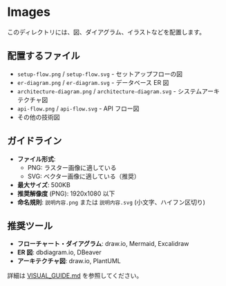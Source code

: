 # Images

このディレクトリには、図、ダイアグラム、イラストなどを配置します。

## 配置するファイル

- `setup-flow.png` / `setup-flow.svg` - セットアップフローの図
- `er-diagram.png` / `er-diagram.svg` - データベース ER 図
- `architecture-diagram.png` / `architecture-diagram.svg` - システムアーキテクチャ図
- `api-flow.png` / `api-flow.svg` - API フロー図
- その他の技術図

## ガイドライン

- **ファイル形式**: 
  - PNG: ラスター画像に適している
  - SVG: ベクター画像に適している（推奨）
- **最大サイズ**: 500KB
- **推奨解像度** (PNG): 1920x1080 以下
- **命名規則**: `説明内容.png` または `説明内容.svg` (小文字、ハイフン区切り)

## 推奨ツール

- **フローチャート・ダイアグラム**: draw.io, Mermaid, Excalidraw
- **ER 図**: dbdiagram.io, DBeaver
- **アーキテクチャ図**: draw.io, PlantUML

詳細は [VISUAL_GUIDE.md](../VISUAL_GUIDE.md#メディアファイルの追加方法) を参照してください。
